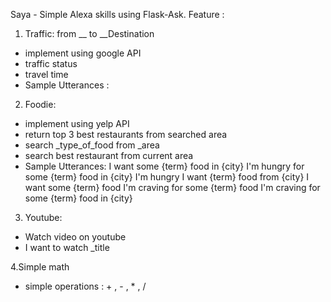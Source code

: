 Saya - Simple Alexa skills using Flask-Ask.
Feature : 
1. Traffic: from __ to __Destination
 - implement using google API
 - traffic status 
 - travel time
 - Sample Utterances : 

2. Foodie: 
 - implement using yelp API
 - return top 3 best restaurants from searched area
 - search _type_of_food from _area
 - search best restaurant from current area
 - Sample Utterances:
I want some {term} food in {city}
I'm hungry for some {term} food in {city}
I'm hungry
I want {term} food from {city}
I want some {term} food
I'm craving for some {term} food
I'm craving for some {term} food in {city}

3. Youtube:
 - Watch video on youtube
 - I want to watch _title

4.Simple math 
 - simple operations :  + , - , * , / 
 
